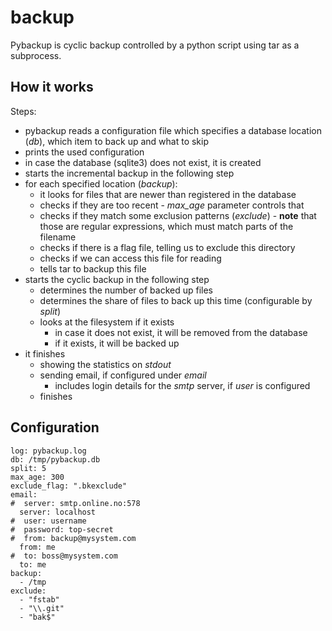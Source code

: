 
# backup
Pybackup is cyclic backup controlled by a python script using tar as a subprocess.

## How it works

Steps:
* pybackup reads a configuration file which specifies a database location (*db*), 
which item to back up and what to skip
* prints the used configuration
* in case the database (sqlite3) does not exist, it is created
* starts the incremental backup in the following step
* for each specified location (*backup*):
    * it looks for files that are newer than registered in the database
    * checks if they are too recent - *max_age* parameter controls that
    * checks if they match some exclusion patterns (*exclude*) - 
        **note** that those are regular expressions, which must match parts of the filename
    * checks if there is a flag file, telling us to exclude this directory
    * checks if we can access this file for reading
    * tells tar to backup this file
* starts the cyclic backup in the following step
    * determines the number of backed up files
    * determines the share of files to back up this time (configurable by *split*)
    * looks at the filesystem if it exists
        * in case it does not exist, it will be removed from the database
        * if it exists, it will be backed up
* it finishes
    * showing the statistics on *stdout*
    * sending email, if configured under *email*
        * includes login details for the *smtp* server, if *user* is configured
    * finishes
    
## Configuration
~~~
log: pybackup.log
db: /tmp/pybackup.db
split: 5
max_age: 300
exclude_flag: ".bkexclude"
email:
#  server: smtp.online.no:578
  server: localhost
#  user: username
#  password: top-secret
#  from: backup@mysystem.com
  from: me
#  to: boss@mysystem.com
  to: me
backup:
  - /tmp
exclude:
  - "fstab"
  - "\\.git"
  - "bak$"
~~~